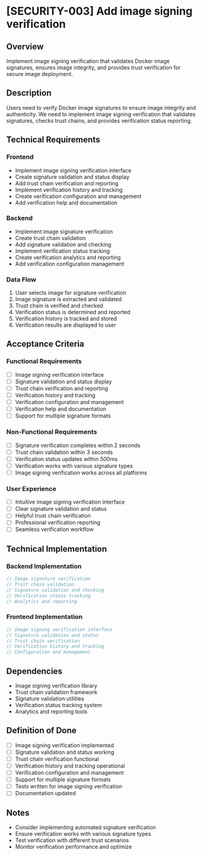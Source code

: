 # [SECURITY-003] Add image signing verification

## Overview

Implement image signing verification that validates Docker image signatures, ensures image integrity, and provides trust verification for secure image deployment.

## Description

Users need to verify Docker image signatures to ensure image integrity and authenticity. We need to implement image signing verification that validates signatures, checks trust chains, and provides verification status reporting.

## Technical Requirements

### Frontend

- Implement image signing verification interface
- Create signature validation and status display
- Add trust chain verification and reporting
- Implement verification history and tracking
- Create verification configuration and management
- Add verification help and documentation

### Backend

- Implement image signature verification
- Create trust chain validation
- Add signature validation and checking
- Implement verification status tracking
- Create verification analytics and reporting
- Add verification configuration management

### Data Flow

1. User selects image for signature verification
2. Image signature is extracted and validated
3. Trust chain is verified and checked
4. Verification status is determined and reported
5. Verification history is tracked and stored
6. Verification results are displayed to user

## Acceptance Criteria

### Functional Requirements

- [ ] Image signing verification interface
- [ ] Signature validation and status display
- [ ] Trust chain verification and reporting
- [ ] Verification history and tracking
- [ ] Verification configuration and management
- [ ] Verification help and documentation
- [ ] Support for multiple signature formats

### Non-Functional Requirements

- [ ] Signature verification completes within 2 seconds
- [ ] Trust chain validation within 3 seconds
- [ ] Verification status updates within 500ms
- [ ] Verification works with various signature types
- [ ] Image signing verification works across all platforms

### User Experience

- [ ] Intuitive image signing verification interface
- [ ] Clear signature validation and status
- [ ] Helpful trust chain verification
- [ ] Professional verification reporting
- [ ] Seamless verification workflow

## Technical Implementation

### Backend Implementation

```rust
// Image signature verification
// Trust chain validation
// Signature validation and checking
// Verification status tracking
// Analytics and reporting
```

### Frontend Implementation

```typescript
// Image signing verification interface
// Signature validation and status
// Trust chain verification
// Verification history and tracking
// Configuration and management
```

## Dependencies

- Image signing verification library
- Trust chain validation framework
- Signature validation utilities
- Verification status tracking system
- Analytics and reporting tools

## Definition of Done

- [ ] Image signing verification implemented
- [ ] Signature validation and status working
- [ ] Trust chain verification functional
- [ ] Verification history and tracking operational
- [ ] Verification configuration and management
- [ ] Support for multiple signature formats
- [ ] Tests written for image signing verification
- [ ] Documentation updated

## Notes

- Consider implementing automated signature verification
- Ensure verification works with various signature types
- Test verification with different trust scenarios
- Monitor verification performance and optimize
